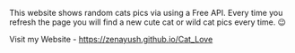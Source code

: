 This website shows random cats pics via using a Free API.
Every time you refresh the page you will find a new cute cat or wild cat pics every time. 😉

Visit my Website - https://zenayush.github.io/Cat_Love
